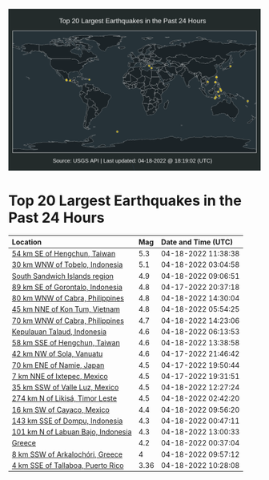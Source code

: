 ![Map](./map.png)

# Top 20 Largest Earthquakes in the Past 24 Hours

| Location | Mag | Date and Time (UTC) |
|:---|:---|:---|
| [54 km SE of Hengchun, Taiwan](https://earthquake.usgs.gov/earthquakes/eventpage/us7000h326) | 5.3 | 04-18-2022 11:38:38 |
| [30 km WNW of Tobelo, Indonesia](https://earthquake.usgs.gov/earthquakes/eventpage/us7000h307) | 5.1 | 04-18-2022 03:04:58 |
| [South Sandwich Islands region](https://earthquake.usgs.gov/earthquakes/eventpage/us7000h31d) | 4.9 | 04-18-2022 09:06:51 |
| [89 km SE of Gorontalo, Indonesia](https://earthquake.usgs.gov/earthquakes/eventpage/us7000h2yi) | 4.8 | 04-17-2022 20:37:18 |
| [80 km WNW of Cabra, Philippines](https://earthquake.usgs.gov/earthquakes/eventpage/us7000h331) | 4.8 | 04-18-2022 14:30:04 |
| [45 km NNE of Kon Tum, Vietnam](https://earthquake.usgs.gov/earthquakes/eventpage/us7000h30q) | 4.8 | 04-18-2022 05:54:25 |
| [70 km WNW of Cabra, Philippines](https://earthquake.usgs.gov/earthquakes/eventpage/us7000h333) | 4.7 | 04-18-2022 14:23:06 |
| [Kepulauan Talaud, Indonesia](https://earthquake.usgs.gov/earthquakes/eventpage/us7000h30s) | 4.6 | 04-18-2022 06:13:53 |
| [58 km SSE of Hengchun, Taiwan](https://earthquake.usgs.gov/earthquakes/eventpage/us7000h32q) | 4.6 | 04-18-2022 13:38:58 |
| [42 km NW of Sola, Vanuatu](https://earthquake.usgs.gov/earthquakes/eventpage/us7000h2yq) | 4.6 | 04-17-2022 21:46:42 |
| [70 km ENE of Namie, Japan](https://earthquake.usgs.gov/earthquakes/eventpage/us7000h2y6) | 4.5 | 04-17-2022 19:50:44 |
| [7 km NNE of Ixtepec, Mexico](https://earthquake.usgs.gov/earthquakes/eventpage/us7000h2y1) | 4.5 | 04-17-2022 19:31:51 |
| [35 km SSW of Valle Luz, Mexico](https://earthquake.usgs.gov/earthquakes/eventpage/us7000h329) | 4.5 | 04-18-2022 12:27:24 |
| [274 km N of Likisá, Timor Leste](https://earthquake.usgs.gov/earthquakes/eventpage/us7000h302) | 4.5 | 04-18-2022 02:42:20 |
| [16 km SW of Cayaco, Mexico](https://earthquake.usgs.gov/earthquakes/eventpage/us7000h31p) | 4.4 | 04-18-2022 09:56:20 |
| [143 km SSE of Dompu, Indonesia](https://earthquake.usgs.gov/earthquakes/eventpage/us7000h2zm) | 4.3 | 04-18-2022 00:47:11 |
| [101 km N of Labuan Bajo, Indonesia](https://earthquake.usgs.gov/earthquakes/eventpage/us7000h32i) | 4.3 | 04-18-2022 13:00:33 |
| [Greece](https://earthquake.usgs.gov/earthquakes/eventpage/us7000h2zh) | 4.2 | 04-18-2022 00:37:04 |
| [8 km SSW of Arkalochóri, Greece](https://earthquake.usgs.gov/earthquakes/eventpage/us7000h31m) | 4 | 04-18-2022 09:57:12 |
| [4 km SSE of Tallaboa, Puerto Rico](https://earthquake.usgs.gov/earthquakes/eventpage/pr2022108000) | 3.36 | 04-18-2022 10:28:08 |
